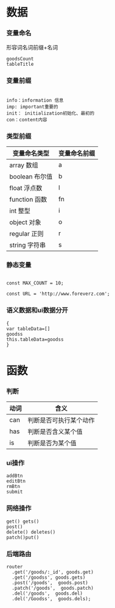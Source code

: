 # 数据

### 变量命名

形容词名词前缀+名词


```
goodsCount
tableTitle

```


### 变量前缀

```

info：information 信息
imp: important重要的
init： initialization初始化、最初的
con：content内容 

```
### 类型前缀


变量命名类型	| 变量命名前缀
---|---
array 数组	| a
boolean 布尔值 |	b
float 浮点数	| l
function 函数	|fn
int 整型 |	i
object 对象|	o
regular 正则	 |r
string 字符串	 |s

### 静态变量

```

const MAX_COUNT = 10;

const URL = 'http://www.foreverz.com';

```






### 语义数据和ui数据分开


```
{
var tableData=[]
goodss
this.tableData=goodss
}
```

# 函数


### 判断



动词  | 含义            
---|---
can   | 判断是否可执行某个动作  
has    | 判断是否含义某个值
is    | 判断是否为某个值
	
	
	
	






### ui操作

```
addBtn
editBtn
rmBtn
submit

```
### 网络操作

```
get() gets()
post() 
delete() deletes()
patch()put()
```

### 后端路由
```
router
  .get('/goods/:_id', goods.get)
  .get('/goodss', goods.gets)
  .post('/goods',  goods.post)
  .patch('/goods',  goods.patch)
  .del('/goods',  goods.del)
  .del('/Goodss',  goods.dels);


```

